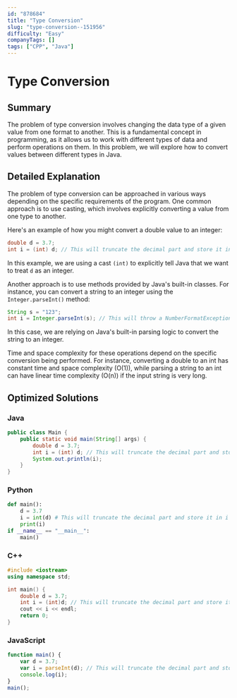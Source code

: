 ```yaml
---
id: "878684"
title: "Type Conversion"
slug: "type-conversion--151956"
difficulty: "Easy"
companyTags: []
tags: ["CPP", "Java"]
---
```


# Type Conversion

## Summary

The problem of type conversion involves changing the data type of a given value from one format to another. This is a fundamental concept in programming, as it allows us to work with different types of data and perform operations on them. In this problem, we will explore how to convert values between different types in Java.

## Detailed Explanation

The problem of type conversion can be approached in various ways depending on the specific requirements of the program. One common approach is to use casting, which involves explicitly converting a value from one type to another.

Here's an example of how you might convert a double value to an integer:

```java
double d = 3.7;
int i = (int) d; // This will truncate the decimal part and store it in i
```

In this example, we are using a cast `(int)` to explicitly tell Java that we want to treat `d` as an integer.

Another approach is to use methods provided by Java's built-in classes. For instance, you can convert a string to an integer using the `Integer.parseInt()` method:

```java
String s = "123";
int i = Integer.parseInt(s); // This will throw a NumberFormatException if s is not a valid integer
```

In this case, we are relying on Java's built-in parsing logic to convert the string to an integer.

Time and space complexity for these operations depend on the specific conversion being performed. For instance, converting a double to an int has constant time and space complexity (O(1)), while parsing a string to an int can have linear time complexity (O(n)) if the input string is very long.

## Optimized Solutions

### Java
```java
public class Main {
    public static void main(String[] args) {
        double d = 3.7;
        int i = (int) d; // This will truncate the decimal part and store it in i
        System.out.println(i);
    }
}
```

### Python
```python
def main():
    d = 3.7
    i = int(d) # This will truncate the decimal part and store it in i
    print(i)
if __name__ == "__main__":
    main()
```

### C++
```cpp
#include <iostream>
using namespace std;

int main() {
    double d = 3.7;
    int i = (int)d; // This will truncate the decimal part and store it in i
    cout << i << endl;
    return 0;
}
```

### JavaScript
```javascript
function main() {
    var d = 3.7;
    var i = parseInt(d); // This will truncate the decimal part and store it in i
    console.log(i);
}
main();
```